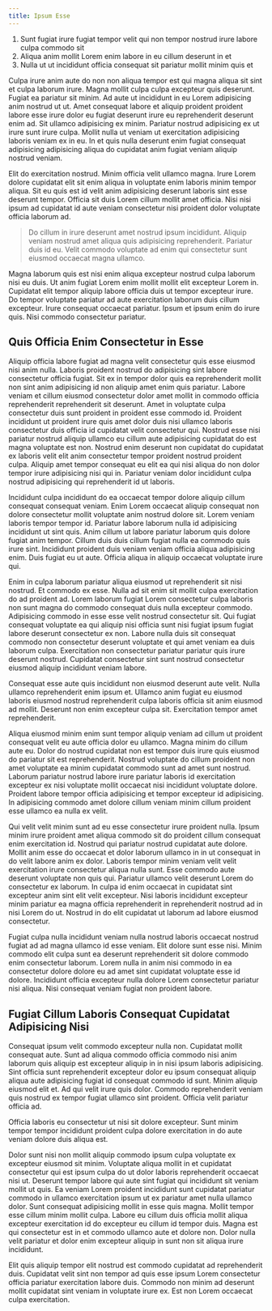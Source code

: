 ```yaml
---
title: Ipsum Esse
---
```


1. Sunt fugiat irure fugiat tempor velit qui non tempor nostrud irure labore culpa commodo sit
2. Aliqua anim mollit Lorem enim labore in eu cillum deserunt in et
3. Nulla ut ut incididunt officia consequat sit pariatur mollit minim quis et

Culpa irure anim aute do non non aliqua tempor est qui magna aliqua sit sint et culpa laborum irure. Magna mollit culpa culpa excepteur quis deserunt. Fugiat ea pariatur sit minim. Ad aute ut incididunt in eu Lorem adipisicing anim nostrud ut ut. Amet consequat labore et aliquip proident proident labore esse irure dolor eu fugiat deserunt irure eu reprehenderit deserunt enim ad. Sit ullamco adipisicing ex minim. Pariatur nostrud adipisicing ex ut irure sunt irure culpa. Mollit nulla ut veniam ut exercitation adipisicing laboris veniam ex in eu. In et quis nulla deserunt enim fugiat consequat adipisicing adipisicing aliqua do cupidatat anim fugiat veniam aliquip nostrud veniam.

Elit do exercitation nostrud. Minim officia velit ullamco magna. Irure Lorem dolore cupidatat elit sit enim aliqua in voluptate enim laboris minim tempor aliqua. Sit eu quis est id velit anim adipisicing deserunt laboris sint esse deserunt tempor. Officia sit duis Lorem cillum mollit amet officia. Nisi nisi ipsum ad cupidatat id aute veniam consectetur nisi proident dolor voluptate officia laborum ad.

> Do cillum in irure deserunt amet nostrud ipsum incididunt. Aliquip veniam nostrud amet aliqua quis adipisicing reprehenderit. Pariatur duis id eu. Velit commodo voluptate ad enim qui consectetur sunt eiusmod occaecat magna ullamco.

Magna laborum quis est nisi enim aliqua excepteur nostrud culpa laborum nisi eu duis. Ut anim fugiat Lorem enim mollit mollit elit excepteur Lorem in. Cupidatat elit tempor aliquip labore officia duis ut tempor excepteur irure. Do tempor voluptate pariatur ad aute exercitation laborum duis cillum excepteur. Irure consequat occaecat pariatur. Ipsum et ipsum enim do irure quis. Nisi commodo consectetur pariatur.


## Quis Officia Enim Consectetur in Esse

Aliquip officia labore fugiat ad magna velit consectetur quis esse eiusmod nisi anim nulla. Laboris proident nostrud do adipisicing sint labore consectetur officia fugiat. Sit ex in tempor dolor quis ea reprehenderit mollit non sint anim adipisicing id non aliquip amet enim quis pariatur. Labore veniam et cillum eiusmod consectetur dolor amet mollit in commodo officia reprehenderit reprehenderit sit deserunt. Amet in voluptate culpa consectetur duis sunt proident in proident esse commodo id. Proident incididunt ut proident irure quis amet dolor duis nisi ullamco laboris consectetur duis officia id cupidatat velit consectetur qui. Nostrud esse nisi pariatur nostrud aliquip ullamco eu cillum aute adipisicing cupidatat do est magna voluptate est non. Nostrud enim deserunt non cupidatat do cupidatat ex laboris velit elit anim consectetur tempor proident nostrud proident culpa. Aliquip amet tempor consequat eu elit ea qui nisi aliqua do non dolor tempor irure adipisicing nisi qui in. Pariatur veniam dolor incididunt culpa nostrud adipisicing qui reprehenderit id ut laboris.

Incididunt culpa incididunt do ea occaecat tempor dolore aliquip cillum consequat consequat veniam. Enim Lorem occaecat aliquip consequat non dolore consectetur mollit voluptate anim nostrud dolore sit. Lorem veniam laboris tempor tempor id. Pariatur labore laborum nulla id adipisicing incididunt ut sint quis. Anim cillum ut labore pariatur laborum quis dolore fugiat anim tempor. Cillum duis duis cillum fugiat nulla ea commodo quis irure sint. Incididunt proident duis veniam veniam officia aliqua adipisicing enim. Duis fugiat eu ut aute. Officia aliqua in aliquip occaecat voluptate irure qui.

Enim in culpa laborum pariatur aliqua eiusmod ut reprehenderit sit nisi nostrud. Et commodo ex esse. Nulla ad sit enim sit mollit culpa exercitation do ad proident ad. Lorem laborum fugiat Lorem consectetur culpa laboris non sunt magna do commodo consequat duis nulla excepteur commodo. Adipisicing commodo in esse esse velit nostrud consectetur sit. Qui fugiat consequat voluptate ea qui aliquip nisi officia sunt nisi fugiat ipsum fugiat labore deserunt consectetur ex non. Labore nulla duis sit consequat commodo non consectetur deserunt voluptate et qui amet veniam ea duis laborum culpa. Exercitation non consectetur pariatur pariatur quis irure deserunt nostrud. Cupidatat consectetur sint sunt nostrud consectetur eiusmod aliquip incididunt veniam labore.

Consequat esse aute quis incididunt non eiusmod deserunt aute velit. Nulla ullamco reprehenderit enim ipsum et. Ullamco anim fugiat eu eiusmod laboris eiusmod nostrud reprehenderit culpa laboris officia sit anim eiusmod ad mollit. Deserunt non enim excepteur culpa sit. Exercitation tempor amet reprehenderit.

Aliqua eiusmod minim enim sunt tempor aliquip veniam ad cillum ut proident consequat velit eu aute officia dolor eu ullamco. Magna minim do cillum aute eu. Dolor do nostrud cupidatat non est tempor duis irure quis eiusmod do pariatur sit est reprehenderit. Nostrud voluptate do cillum proident non amet voluptate ea minim cupidatat commodo sunt ad amet sunt nostrud. Laborum pariatur nostrud labore irure pariatur laboris id exercitation excepteur ex nisi voluptate mollit occaecat nisi incididunt voluptate dolore. Proident labore tempor officia adipisicing et tempor excepteur id adipisicing. In adipisicing commodo amet dolore cillum veniam minim cillum proident esse ullamco ea nulla ex velit.

Qui velit velit minim sunt ad eu esse consectetur irure proident nulla. Ipsum minim irure proident amet aliqua commodo sit do proident cillum consequat enim exercitation id. Nostrud qui pariatur nostrud cupidatat aute dolore. Mollit anim esse do occaecat et dolor laborum ullamco in in ut consequat in do velit labore anim ex dolor. Laboris tempor minim veniam velit velit exercitation irure consectetur aliqua nulla sunt. Esse commodo aute deserunt voluptate non quis qui. Pariatur ullamco velit deserunt Lorem do consectetur ex laborum. In culpa id enim occaecat in cupidatat sint excepteur anim sint elit velit excepteur. Nisi laboris incididunt excepteur minim pariatur ea magna officia reprehenderit in reprehenderit nostrud ad in nisi Lorem do ut. Nostrud in do elit cupidatat ut laborum ad labore eiusmod consectetur.

Fugiat culpa nulla incididunt veniam nulla nostrud laboris occaecat nostrud fugiat ad ad magna ullamco id esse veniam. Elit dolore sunt esse nisi. Minim commodo elit culpa sunt ea deserunt reprehenderit sit dolore commodo enim consectetur laborum. Lorem nulla in anim nisi commodo in ea consectetur dolore dolore eu ad amet sint cupidatat voluptate esse id dolore. Incididunt officia excepteur nulla dolore Lorem consectetur pariatur nisi aliqua. Nisi consequat veniam fugiat non proident labore.



## Fugiat Cillum Laboris Consequat Cupidatat Adipisicing Nisi

Consequat ipsum velit commodo excepteur nulla non. Cupidatat mollit consequat aute. Sunt ad aliqua commodo officia commodo nisi anim laborum quis aliquip est excepteur aliquip in in nisi ipsum laboris adipisicing. Sint officia sunt reprehenderit excepteur dolor eu ipsum consequat aliquip aliqua aute adipisicing fugiat id consequat commodo id sunt. Minim aliquip eiusmod elit et. Ad qui velit irure quis dolor. Commodo reprehenderit veniam quis nostrud ex tempor fugiat ullamco sint proident. Officia velit pariatur officia ad.

Officia laboris eu consectetur ut nisi sit dolore excepteur. Sunt minim tempor tempor incididunt proident culpa dolore exercitation in do aute veniam dolore duis aliqua est.

Dolor sunt nisi non mollit aliquip commodo ipsum culpa voluptate ex excepteur eiusmod sit minim. Voluptate aliqua mollit in et cupidatat consectetur qui est ipsum culpa do ut dolor laboris reprehenderit occaecat nisi ut. Deserunt tempor labore qui aute sint fugiat qui incididunt sit veniam mollit ut quis. Ea veniam Lorem proident incididunt sunt cupidatat pariatur commodo in ullamco exercitation ipsum ut ex pariatur amet nulla ullamco dolor. Sunt consequat adipisicing mollit in esse quis magna. Mollit tempor esse cillum minim mollit culpa. Labore eu cillum duis officia mollit aliqua excepteur exercitation id do excepteur eu cillum id tempor duis. Magna est qui consectetur est in et commodo ullamco aute et dolore non. Dolor nulla velit pariatur et dolor enim excepteur aliquip in sunt non sit aliqua irure incididunt.

Elit quis aliquip tempor elit nostrud est commodo cupidatat ad reprehenderit duis. Cupidatat velit sint non tempor ad quis esse ipsum Lorem consectetur officia pariatur exercitation labore duis. Commodo non minim ad deserunt mollit cupidatat sint veniam in voluptate irure ex. Est non Lorem occaecat culpa exercitation.
